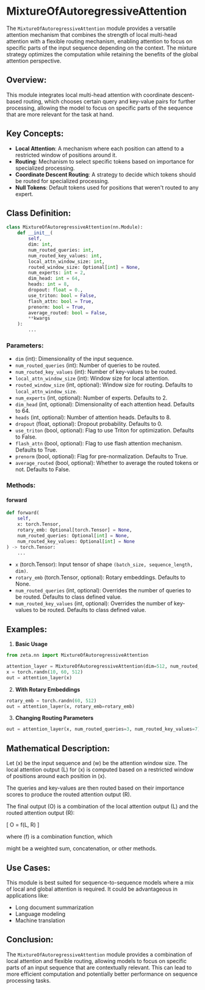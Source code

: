 # MixtureOfAutoregressiveAttention

The `MixtureOfAutoregressiveAttention` module provides a versatile attention mechanism that combines the strength of local multi-head attention with a flexible routing mechanism, enabling attention to focus on specific parts of the input sequence depending on the context. The mixture strategy optimizes the computation while retaining the benefits of the global attention perspective.

## Overview:
This module integrates local multi-head attention with coordinate descent-based routing, which chooses certain query and key-value pairs for further processing, allowing the model to focus on specific parts of the sequence that are more relevant for the task at hand. 

## Key Concepts:

- **Local Attention**: A mechanism where each position can attend to a restricted window of positions around it.
- **Routing**: Mechanism to select specific tokens based on importance for specialized processing.
- **Coordinate Descent Routing**: A strategy to decide which tokens should be routed for specialized processing.
- **Null Tokens**: Default tokens used for positions that weren't routed to any expert.

## Class Definition:

```python
class MixtureOfAutoregressiveAttention(nn.Module):
    def __init__(
        self,
        dim: int,
        num_routed_queries: int,
        num_routed_key_values: int,
        local_attn_window_size: int,
        routed_window_size: Optional[int] = None,
        num_experts: int = 2,
        dim_head: int = 64,
        heads: int = 8,
        dropout: float = 0.,
        use_triton: bool = False,
        flash_attn: bool = True,
        prenorm: bool = True,
        average_routed: bool = False,
        **kwargs
    ):
        ...
```

### Parameters:

- `dim` (int): Dimensionality of the input sequence.
- `num_routed_queries` (int): Number of queries to be routed.
- `num_routed_key_values` (int): Number of key-values to be routed.
- `local_attn_window_size` (int): Window size for local attention.
- `routed_window_size` (int, optional): Window size for routing. Defaults to `local_attn_window_size`.
- `num_experts` (int, optional): Number of experts. Defaults to 2.
- `dim_head` (int, optional): Dimensionality of each attention head. Defaults to 64.
- `heads` (int, optional): Number of attention heads. Defaults to 8.
- `dropout` (float, optional): Dropout probability. Defaults to 0.
- `use_triton` (bool, optional): Flag to use Triton for optimization. Defaults to False.
- `flash_attn` (bool, optional): Flag to use flash attention mechanism. Defaults to True.
- `prenorm` (bool, optional): Flag for pre-normalization. Defaults to True.
- `average_routed` (bool, optional): Whether to average the routed tokens or not. Defaults to False.

### Methods:

#### forward

```python
def forward(
    self,
    x: torch.Tensor,
    rotary_emb: Optional[torch.Tensor] = None,
    num_routed_queries: Optional[int] = None,
    num_routed_key_values: Optional[int] = None
) -> torch.Tensor:
    ...
```

- `x` (torch.Tensor): Input tensor of shape `(batch_size, sequence_length, dim)`.
- `rotary_emb` (torch.Tensor, optional): Rotary embeddings. Defaults to None.
- `num_routed_queries` (int, optional): Overrides the number of queries to be routed. Defaults to class defined value.
- `num_routed_key_values` (int, optional): Overrides the number of key-values to be routed. Defaults to class defined value.

## Examples:

1. **Basic Usage**

```python
from zeta.nn import MixtureOfAutoregressiveAttention

attention_layer = MixtureOfAutoregressiveAttention(dim=512, num_routed_queries=5, num_routed_key_values=5, local_attn_window_size=32)
x = torch.randn(10, 60, 512)
out = attention_layer(x)
```

2. **With Rotary Embeddings**

```python
rotary_emb = torch.randn(60, 512)
out = attention_layer(x, rotary_emb=rotary_emb)
```

3. **Changing Routing Parameters**

```python
out = attention_layer(x, num_routed_queries=3, num_routed_key_values=7)
```

## Mathematical Description:

Let \(x\) be the input sequence and \(w\) be the attention window size. The local attention output \(L\) for \(x\) is computed based on a restricted window of positions around each position in \(x\). 

The queries and key-values are then routed based on their importance scores to produce the routed attention output \(R\). 

The final output \(O\) is a combination of the local attention output \(L\) and the routed attention output \(R\):

\[ O = f(L, R) \]

where \(f\) is a combination function, which

 might be a weighted sum, concatenation, or other methods.

## Use Cases:

This module is best suited for sequence-to-sequence models where a mix of local and global attention is required. It could be advantageous in applications like:

- Long document summarization
- Language modeling
- Machine translation

## Conclusion:

The `MixtureOfAutoregressiveAttention` module provides a combination of local attention and flexible routing, allowing models to focus on specific parts of an input sequence that are contextually relevant. This can lead to more efficient computation and potentially better performance on sequence processing tasks.